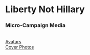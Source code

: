#           Liberty Not Hillary
### Micro-Campaign Media 
<br> [Avatars](https://github.com/RandPaul/Liberty-Not-Hillary/Avatars/)
<br> [Cover Photos](https://github.com/RandPaul/Liberty-Not-Hillary/Cover-Photos/)

